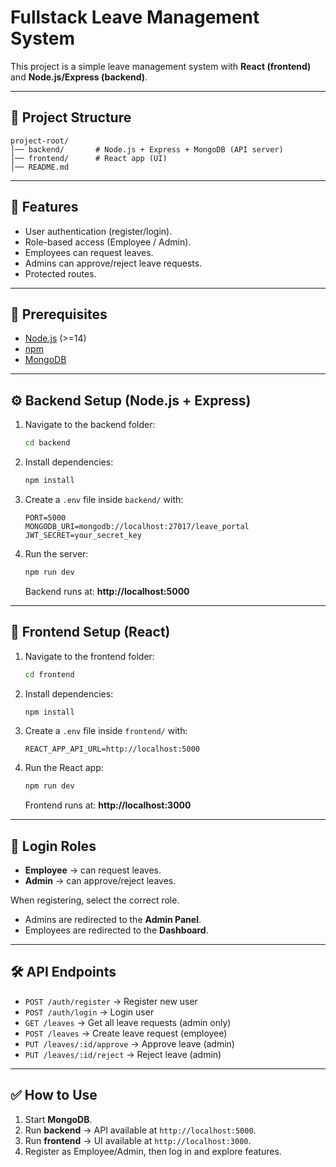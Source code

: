 # Fullstack Leave Management System

This project is a simple leave management system with **React (frontend)** and **Node.js/Express (backend)**.

---

## 📂 Project Structure

```
project-root/
│── backend/       # Node.js + Express + MongoDB (API server)
│── frontend/      # React app (UI)
│── README.md
```

---

## 🚀 Features
- User authentication (register/login).
- Role-based access (Employee / Admin).
- Employees can request leaves.
- Admins can approve/reject leave requests.
- Protected routes.

---

## 🔧 Prerequisites
- [Node.js](https://nodejs.org/) (>=14)
- [npm](https://www.npmjs.com/)  
- [MongoDB](https://www.mongodb.com/)  

---

## ⚙️ Backend Setup (Node.js + Express)
1. Navigate to the backend folder:
   ```bash
   cd backend
   ```
2. Install dependencies:
   ```bash
   npm install
   ```
3. Create a `.env` file inside `backend/` with:
   ```env
   PORT=5000
   MONGODB_URI=mongodb://localhost:27017/leave_portal
   JWT_SECRET=your_secret_key
   ```
4. Run the server:
   ```bash
   npm run dev
   ```
   Backend runs at: **http://localhost:5000**

---

## 🎨 Frontend Setup (React)
1. Navigate to the frontend folder:
   ```bash
   cd frontend
   ```
2. Install dependencies:
   ```bash
   npm install
   ```
3. Create a `.env` file inside `frontend/` with:
   ```env
   REACT_APP_API_URL=http://localhost:5000
   ```
4. Run the React app:
   ```bash
   npm run dev
   ```
   Frontend runs at: **http://localhost:3000**

---

## 🔑 Login Roles
- **Employee** → can request leaves.  
- **Admin** → can approve/reject leaves.  

When registering, select the correct role.  
- Admins are redirected to the **Admin Panel**.  
- Employees are redirected to the **Dashboard**.  

---

## 🛠 API Endpoints
- `POST /auth/register` → Register new user  
- `POST /auth/login` → Login user  
- `GET /leaves` → Get all leave requests (admin only)  
- `POST /leaves` → Create leave request (employee)  
- `PUT /leaves/:id/approve` → Approve leave (admin)  
- `PUT /leaves/:id/reject` → Reject leave (admin)  

---

## ✅ How to Use
1. Start **MongoDB**.  
2. Run **backend** → API available at `http://localhost:5000`.  
3. Run **frontend** → UI available at `http://localhost:3000`.  
4. Register as Employee/Admin, then log in and explore features.  

